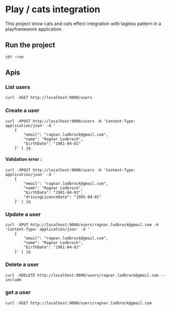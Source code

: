 # Play / cats integration 

This project show cats and cats effect integration with tagless pattern in a playframework application. 

## Run the project 

``` 
sbt ~run 
```

## Apis 

### List users

``` 
curl -XGET http://localhost:9000/users
```

### Create a user 

``` 
curl -XPOST http://localhost:9000/users -H 'Content-Type: application/json' -d '
    {
        "email": "ragnar.lodbrock@gmail.com", 
        "name": "Ragnar Lodbrock",
        "birthDate": "1981-04-01"
    }' | jq
```

#### Validation error : 

``` 
curl -XPOST http://localhost:9000/users -H 'Content-Type: application/json' -d '
    {
        "email": "ragnar.lodbrock@gmail.com", 
        "name": "Ragnar Lodbrock",
        "birthDate": "1981-04-01", 
        "drivingLicenceDate": "1995-04-01"
    }' | jq
```


### Update a user 

``` 
curl -XPUT http://localhost:9000/users/ragnar.lodbrock@gmail.com -H 'Content-Type: application/json' -d '
    {
        "email": "ragnar.lodbrock@gmail.com", 
        "name": "Ragnar Lodbrock",
        "birthDate": "1981-04-01"
    }' | jq
```

### Delete a user 

``` 
curl -XDELETE http://localhost:9000/users/ragnar.lodbrock@gmail.com --include
```

### get a user 

``` 
curl -XGET http://localhost:9000/users/ragnar.lodbrock@gmail.com
```



